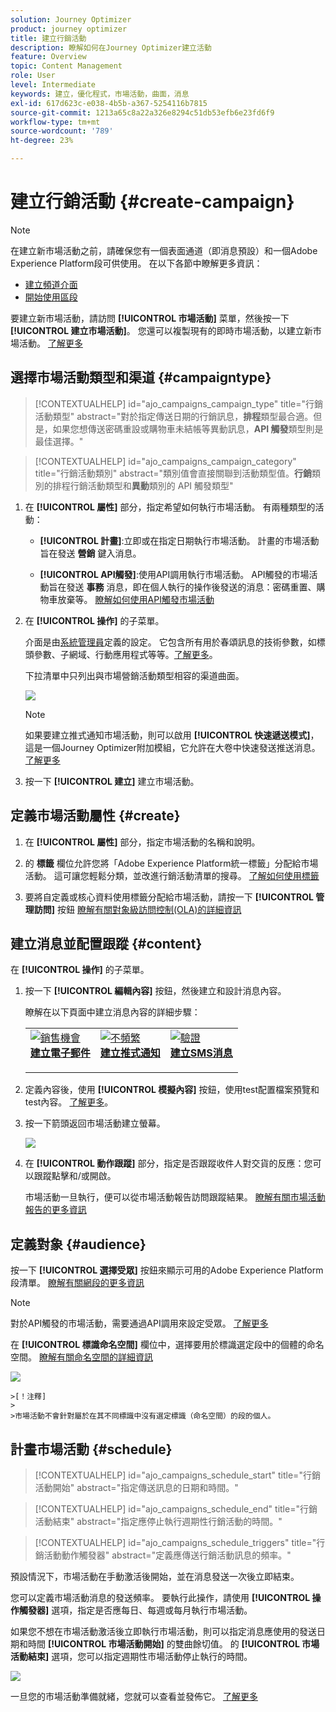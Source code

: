 ```yaml
---
solution: Journey Optimizer
product: journey optimizer
title: 建立行銷活動
description: 瞭解如何在Journey Optimizer建立活動
feature: Overview
topic: Content Management
role: User
level: Intermediate
keywords: 建立，優化程式，市場活動，曲面，消息
exl-id: 617d623c-e038-4b5b-a367-5254116b7815
source-git-commit: 1213a65c8a22a326e8294c51db53efb6e23fd6f9
workflow-type: tm+mt
source-wordcount: '789'
ht-degree: 23%

---
```


# 建立行銷活動 {#create-campaign}

>[!NOTE]
>
>在建立新市場活動之前，請確保您有一個表面通道（即消息預設）和一個Adobe Experience Platform段可供使用。 在以下各節中瞭解更多資訊：
>
>* [建立頻道介面](../configuration/channel-surfaces.md)
>* [開始使用區段](../segment/about-segments.md)


要建立新市場活動，請訪問 **[!UICONTROL 市場活動]** 菜單，然後按一下 **[!UICONTROL 建立市場活動]**。 您還可以複製現有的即時市場活動，以建立新市場活動。 [了解更多](modify-stop-campaign.md#duplicate)

## 選擇市場活動類型和渠道 {#campaigntype}

>[!CONTEXTUALHELP]
>id="ajo_campaigns_campaign_type"
>title="行銷活動類型"
>abstract="對於指定傳送日期的行銷訊息，**排程**&#x200B;類型最合適。但是，如果您想傳送密碼重設或購物車未結帳等異動訊息，**API 觸發**&#x200B;類型則是最佳選擇。"

>[!CONTEXTUALHELP]
>id="ajo_campaigns_campaign_category"
>title="行銷活動類別"
>abstract="類別值會直接關聯到活動類型值。**行銷**&#x200B;類別的排程行銷活動類型和&#x200B;**異動**&#x200B;類別的 API 觸發類型"

1. 在 **[!UICONTROL 屬性]** 部分，指定希望如何執行市場活動。 有兩種類型的活動：

   * **[!UICONTROL 計畫]**:立即或在指定日期執行市場活動。 計畫的市場活動旨在發送 **營銷** 鍵入消息。

   * **[!UICONTROL API觸發]**:使用API調用執行市場活動。 API觸發的市場活動旨在發送 **事務** 消息，即在個人執行的操作後發送的消息：密碼重置、購物車放棄等。 [瞭解如何使用API觸發市場活動](api-triggered-campaigns.md)

1. 在 **[!UICONTROL 操作]** 的子菜單。

   介面是由[系統管理員](../start/path/administrator.md)定義的設定。 它包含所有用於春頌訊息的技術參數，如標頭參數、子網域、行動應用程式等等。[了解更多](../configuration/channel-surfaces.md)。

   下拉清單中只列出與市場營銷活動類型相容的渠道曲面。

   ![](assets/create-campaign-action.png)

   >[!NOTE]
   >
   >如果要建立推式通知市場活動，則可以啟用 **[!UICONTROL 快速遞送模式]**，這是一個Journey Optimizer附加模組，它允許在大卷中快速發送推送消息。 [了解更多](../push/create-push.md#rapid-delivery)

1. 按一下 **[!UICONTROL 建立]** 建立市場活動。

## 定義市場活動屬性 {#create}

1. 在 **[!UICONTROL 屬性]** 部分，指定市場活動的名稱和說明。

   <!--To test the content of your message, toggle the **[!UICONTROL Content experiment]** option on. This allows you to test multiple variables of a delivery on populations samples, in order to define which treatment has the biggest impact on the targeted population.[Learn more about content experiment](../campaigns/content-experiment.md).-->

1. 的 **標籤** 欄位允許您將「Adobe Experience Platform統一標籤」分配給市場活動。 這可讓您輕鬆分類，並改進行銷活動清單的搜尋。 [了解如何使用標籤](../start/search-filter-categorize.md#tags)

1. 要將自定義或核心資料使用標籤分配給市場活動，請按一下 **[!UICONTROL 管理訪問]** 按鈕 [瞭解有關對象級訪問控制(OLA)的詳細資訊](../administration/object-based-access.md)

## 建立消息並配置跟蹤 {#content}

在 **[!UICONTROL 操作]** 的子菜單。

1. 按一下 **[!UICONTROL 編輯內容]** 按鈕，然後建立和設計消息內容。

   瞭解在以下頁面中建立消息內容的詳細步驟：

   <table style="table-layout:fixed">
    <tr style="border: 0;">
    <td>
    <a href="../email/create-email.md">
    <img alt="銷售機會" src="../assets/do-not-localize/email.jpg">
    </a>
    <div><a href="../email/create-email.md"><strong>建立電子郵件</strong>
    </div>
    <p>
    </td>
    <td>
    <a href="../push/create-push.md">
      <img alt="不頻繁" src="../assets/do-not-localize/push.jpg">
    </a>
    <div>
    <a href="../push/create-push.md"><strong>建立推式通知</strong></a>
    </div>
    <p>
    </td>
    <td>
    <a href="../sms/create-sms.md">
      <img alt="驗證" src="../assets/do-not-localize/sms.jpg">
    </a>
    <div>
    <a href="../sms/create-sms.md"><strong>建立SMS消息</strong></a>
    </div>
    <p>
    </td>
    </tr>
    </table>

1. 定義內容後，使用 **[!UICONTROL 模擬內容]** 按鈕，使用test配置檔案預覽和test內容。 [了解更多](../email/preview.md)。

1. 按一下箭頭返回市場活動建立螢幕。

   ![](assets/create-campaign-design.png)

1. 在 **[!UICONTROL 動作跟蹤]** 部分，指定是否跟蹤收件人對交貨的反應：您可以跟蹤點擊和/或開啟。

   市場活動一旦執行，便可以從市場活動報告訪問跟蹤結果。 [瞭解有關市場活動報告的更多資訊](../reports/campaign-global-report.md)

## 定義對象 {#audience}

按一下 **[!UICONTROL 選擇受眾]** 按鈕來顯示可用的Adobe Experience Platform段清單。 [瞭解有關網段的更多資訊](../segment/about-segments.md)

>[!NOTE]
>
>對於API觸發的市場活動，需要通過API調用來設定受眾。 [了解更多](api-triggered-campaigns.md)

在 **[!UICONTROL 標識命名空間]** 欄位中，選擇要用於標識選定段中的個體的命名空間。 [瞭解有關命名空間的詳細資訊](../event/about-creating.md#select-the-namespace)

![](assets/create-campaign-namespace.png)

    >[！注釋]
    >
    >市場活動不會針對屬於在其不同標識中沒有選定標識（命名空間）的段的個人。

<!--If you are are creating an API-triggered campaign, the **[!UICONTROL cURL request]** section allows you to retrieve the **[!UICONTROL Campaign ID]** to use in the API call. [Learn more](api-triggered-campaigns.md)-->

## 計畫市場活動 {#schedule}

>[!CONTEXTUALHELP]
>id="ajo_campaigns_schedule_start"
>title="行銷活動開始"
>abstract="指定傳送訊息的日期和時間。"

>[!CONTEXTUALHELP]
>id="ajo_campaigns_schedule_end"
>title="行銷活動結束"
>abstract="指定應停止執行週期性行銷活動的時間。"

>[!CONTEXTUALHELP]
>id="ajo_campaigns_schedule_triggers"
>title="行銷活動動作觸發器"
>abstract="定義應傳送行銷活動訊息的頻率。"

預設情況下，市場活動在手動激活後開始，並在消息發送一次後立即結束。

您可以定義市場活動消息的發送頻率。 要執行此操作，請使用 **[!UICONTROL 操作觸發器]** 選項，指定是否應每日、每週或每月執行市場活動。

如果您不想在市場活動激活後立即執行市場活動，則可以指定消息應使用的發送日期和時間 **[!UICONTROL 市場活動開始]** 的雙曲餘切值。 的 **[!UICONTROL 市場活動結束]** 選項，您可以指定週期性市場活動停止執行的時間。

![](assets/create-campaign-schedule.png)

一旦您的市場活動準備就緒，您就可以查看並發佈它。 [了解更多](review-activate-campaign.md)
